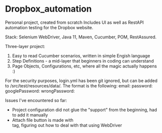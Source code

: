 # Dropbox_automation
Personal project, created from scratch
Includes UI as well as RestAPI automation testing for the Dropbox website.

Stack: Selenium WebDriver, Java 11, Maven, Cucumber, POM, RestAssured.

Three-layer project: 
1. Easy to read Cucumber scenarios, written in simple Engish language 
2. Step Definitions - a mid-layer that beginners in coding can understand
3. Page Objects, Configurations, etc, where all the magic actually happens :)

For the security purposes, login.yml has been git ignored, but can be added to /src/test/resources/data/.
The format is the following:
email:
password:
googlePassword:
wrongPassword:

Issues I've encountered so far:
- Project configuration did not glue the "support" from the beginning, had to add it manually
- Attach file button is made with <div> tag, figuring out how to deal with that using WebDriver

